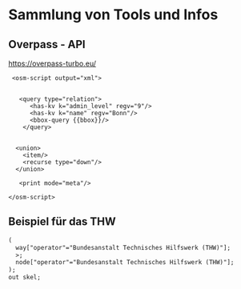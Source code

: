 # Sammlung von Tools und Infos

## Overpass - API

https://overpass-turbo.eu/

```
 <osm-script output="xml">
   
   
   <query type="relation">
      <has-kv k="admin_level" regv="9"/>
      <has-kv k="name" regv="Bonn"/>
      <bbox-query {{bbox}}/>
    </query>   
    
  
  <union>
    <item/>
    <recurse type="down"/>
  </union>

   <print mode="meta"/>

</osm-script>
```

## Beispiel für das THW

```xml
(
  way["operator"="Bundesanstalt Technisches Hilfswerk (THW)"];
  >;
  node["operator"="Bundesanstalt Technisches Hilfswerk (THW)"];
);
out skel;
```
